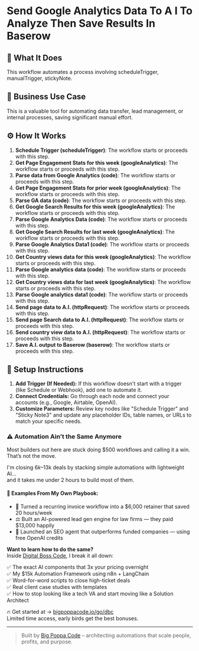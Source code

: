 # Send Google Analytics Data To A I To Analyze Then Save Results In Baserow

## 🚀 What It Does
This workflow automates a process involving scheduleTrigger, manualTrigger, stickyNote.

## 💼 Business Use Case
This is a valuable tool for automating data transfer, lead management, or internal processes, saving significant manual effort.

## ⚙️ How It Works
1. **Schedule Trigger (scheduleTrigger)**: The workflow starts or proceeds with this step.
2. **Get Page Engagement Stats for this week (googleAnalytics)**: The workflow starts or proceeds with this step.
3. **Parse data from Google Analytics (code)**: The workflow starts or proceeds with this step.
4. **Get Page Engagement Stats for prior week (googleAnalytics)**: The workflow starts or proceeds with this step.
5. **Parse GA data (code)**: The workflow starts or proceeds with this step.
6. **Get Google Search Results for this week (googleAnalytics)**: The workflow starts or proceeds with this step.
7. **Parse Google Analytics Data (code)**: The workflow starts or proceeds with this step.
8. **Get Google Search Results for last week (googleAnalytics)**: The workflow starts or proceeds with this step.
9. **Parse Google Analytics Data1 (code)**: The workflow starts or proceeds with this step.
10. **Get Country views data for this week (googleAnalytics)**: The workflow starts or proceeds with this step.
11. **Parse Google analytics data (code)**: The workflow starts or proceeds with this step.
12. **Get Country views data for last week (googleAnalytics)**: The workflow starts or proceeds with this step.
13. **Parse Google analytics data1 (code)**: The workflow starts or proceeds with this step.
14. **Send page data to A.I. (httpRequest)**: The workflow starts or proceeds with this step.
15. **Send page Search data to A.I. (httpRequest)**: The workflow starts or proceeds with this step.
16. **Send country view data to A.I. (httpRequest)**: The workflow starts or proceeds with this step.
17. **Save A.I. output to Baserow (baserow)**: The workflow starts or proceeds with this step.

## 🔧 Setup Instructions
1. **Add Trigger (If Needed):** If this workflow doesn't start with a trigger (like Schedule or Webhook), add one to automate it.
2. **Connect Credentials:** Go through each node and connect your accounts (e.g., Google, Airtable, OpenAI).
3. **Customize Parameters:** Review key nodes like "Schedule Trigger" and "Sticky Note3" and update any placeholder IDs, table names, or URLs to match your specific needs.

### ⚠️ Automation Ain’t the Same Anymore

Most builders out here are stuck doing $500 workflows and calling it a win.  
That’s not the move.  

I'm closing $6k–$13k deals by stacking simple automations with lightweight AI...  
and it takes me under 2 hours to build most of them.

#### 🧠 Examples From My Own Playbook:
- 🔁 Turned a recurring invoice workflow into a $6,000 retainer that saved 20 hours/week  
- ⚖️ Built an AI-powered lead gen engine for law firms — they paid $13,000 happily  
- 🚀 Launched an SEO agent that outperforms funded companies — using free OpenAI credits  

**Want to learn how to do the same?**  
Inside [Digital Boss Code](https://bigpoppacode.io/go/dbc), I break it all down:

✅ The exact AI components that 3x your pricing overnight  
✅ My $15k Automation Framework using n8n + LangChain  
✅ Word-for-word scripts to close high-ticket deals  
✅ Real client case studies with templates  
✅ How to stop looking like a tech VA and start moving like a Solution Architect  

🔥 Get started at → [bigpoppacode.io/go/dbc](https://bigpoppacode.io/go/dbc)  
Limited time access, early birds get the best bonuses.

---

> Built by [Big Poppa Code](https://bigpoppacode.io) – architecting automations that scale people, profits, and purpose.
